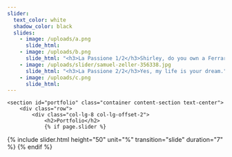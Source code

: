 ```yaml
---
slider:
  text_color: white
  shadow_color: black
  slides: 
    - image: /uploads/a.png
      slide_html:
    - image: /uploads/b.png
      slide_html: "<h3>La Passione 1/2</h3>Shirley, do you own a Ferrari?"
    - image: /uploads/slider/samuel-zeller-356338.jpg
      slide_html: "<h3>La Passione 2/2</h3>Yes, my life is your dream."
    - image: /uploads/c.png
      slide_html:
---
```


<!-- Portfolio Section -->
    <section id="portfolio" class="container content-section text-center">
        <div class="row">
            <div class="col-lg-8 col-lg-offset-2">
                <h2>Portfolio</h2>
                {% if page.slider %}
  {% include slider.html height="50" unit="%" transition="slide" duration="7" %}
{% endif %}
            </div>
        </div>
    </section>
